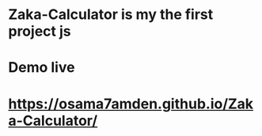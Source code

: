 # Zaka-Calculator is my the first project js


# Demo live 

# https://osama7amden.github.io/Zaka-Calculator/
